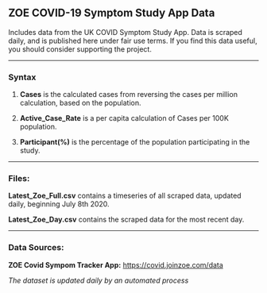 ## ZOE COVID-19 Symptom Study App Data

Includes data from the UK COVID Symptom Study App. Data is scraped daily, and is published here under fair use terms. If you find this data useful, you should consider supporting the project. 

------


### Syntax

1. **Cases** is the calculated cases from reversing the cases per million calculation, based on the population.

2. **Active_Case_Rate** is a per capita calculation of Cases per 100K population.

3. **Participant(%)** is the percentage of the population participating in the study.

------


### Files:

**Latest_Zoe_Full.csv** contains a timeseries of all scraped data, updated daily, beginning July 8th 2020.

**Latest_Zoe_Day.csv** contains the scraped data for the most recent day.

------

### Data Sources:

**ZOE Covid Sympom Tracker App:** https://covid.joinzoe.com/data



_The dataset is updated daily by an automated process_